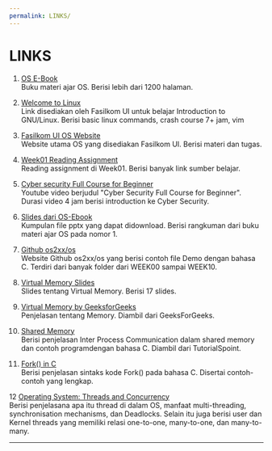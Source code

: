 ```yaml
---
permalink: LINKS/
---
```


# LINKS

1. [OS E-Book](https://www.os-book.com/OS10/)<br>
Buku materi ajar OS. Berisi lebih dari 1200 halaman.

2. [Welcome to Linux](https://osp4diss.vlsm.org/Welcome2GNULinux.html)<br>
Link disediakan oleh Fasilkom UI untuk belajar Introduction to GNU/Linux.
Berisi basic linux commands, crash course 7+ jam, vim 

3. [Fasilkom UI OS Website](https://os.vlsm.org/#idx01)<br>
Website utama OS yang disediakan Fasilkom UI. Berisi materi dan tugas.

4. [Week01 Reading Assignment](https://osp4diss.vlsm.org/W01-02.html)<br>
Reading assignment di Week01. Berisi banyak link sumber belajar.

5. [Cyber security Full Course for Beginner](https://www.youtube.com/watch?v=U_P23SqJaDc&feature=youtu.be)<br>
Youtube video berjudul "Cyber Security Full Course for Beginner". Durasi video 4 jam berisi introduction ke Cyber Security.

6. [Slides dari OS-Ebook](https://www.os-book.com/OS10/slide-dir/)<br>
Kumpulan file pptx yang dapat didownload. Berisi rangkuman dari buku materi ajar OS pada nomor 1.

7. [Github os2xx/os](https://github.com/os2xx/os)<br>
Website Github os2xx/os yang berisi contoh file Demo dengan bahasa C. Terdiri dari banyak folder dari WEEK00 sampai WEEK10.

8. [Virtual Memory Slides](https://os.vlsm.org/Slides/os05.pdf)<br>
Slides tentang Virtual Memory. Berisi 17 slides.

9. [Virtual Memory by GeeksforGeeks](https://www.geeksforgeeks.org/virtual-memory-in-operating-system/)<br>
Penjelasan tentang Memory. Diambil dari GeeksForGeeks.

10. [Shared Memory](https://www.tutorialspoint.com/inter_process_communication/inter_process_communication_shared_memory.htm)<br>
Berisi penjelasan Inter Process Communication dalam shared memory dan contoh programdengan bahasa C. Diambil dari TutorialSpoint.

11. [Fork() in C](https://www.geeksforgeeks.org/fork-system-call/)<br>
Berisi penjelasan sintaks kode Fork() pada bahasa C. Disertai contoh-contoh yang lengkap.

12 [Operating System: Threads and Concurrency](https://medium.com/@akhandmishra/operating-system-threads-and-concurrency-aec2036b90f8)<br>
Berisi penjelasana apa itu thread di dalam OS, manfaat multi-threading, synchronisation mechanisms, dan Deadlocks. Selain itu juga berisi user dan Kernel threads yang memiliki relasi one-to-one, many-to-one, dan many-to-many.
<br>
<hr>
